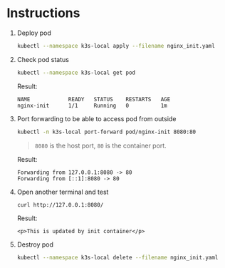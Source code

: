# Instructions

1. Deploy pod

   ```sh
   kubectl --namespace k3s-local apply --filename nginx_init.yaml
   ```

2. Check pod status

   ```sh
   kubectl --namespace k3s-local get pod
   ```

   Result:

   ```
   NAME            READY   STATUS    RESTARTS   AGE
   nginx-init      1/1     Running   0          1m
   ```

3. Port forwarding to be able to access pod from outside

   ```sh
   kubectl -n k3s-local port-forward pod/nginx-init 8080:80
   ```
   > `8080` is the host port, `80` is the container port.

   Result:

   ```
   Forwarding from 127.0.0.1:8080 -> 80
   Forwarding from [::1]:8080 -> 80
   ```

4. Open another terminal and test

   ```sh
   curl http://127.0.0.1:8080/
   ```

   Result:
   ```
   <p>This is updated by init container</p>
   ```

5. Destroy pod

   ```sh
   kubectl --namespace k3s-local delete --filename nginx_init.yaml
   ```
